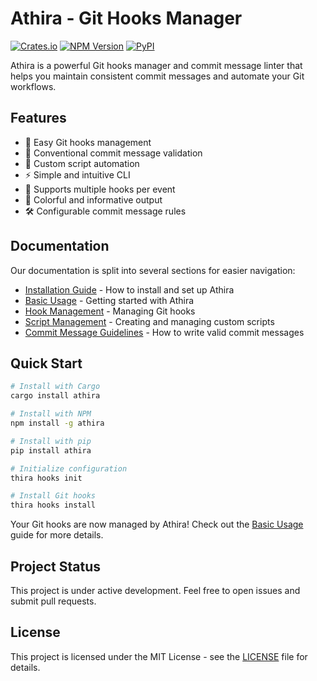 # Athira - Git Hooks Manager

[![Crates.io](https://img.shields.io/crates/v/athira.svg)](https://crates.io/crates/athira)
[![NPM Version](https://img.shields.io/npm/v/athira.svg)](https://www.npmjs.com/package/athira)
[![PyPI](https://img.shields.io/pypi/v/athira.svg)](https://pypi.org/project/athira/)

Athira is a powerful Git hooks manager and commit message linter that helps you maintain consistent commit messages and automate your Git workflows.

## Features

- 🔧 Easy Git hooks management
- 📝 Conventional commit message validation
- 🚀 Custom script automation
- ⚡ Simple and intuitive CLI
- 🔄 Supports multiple hooks per event
- 🎨 Colorful and informative output
- 🛠️ Configurable commit message rules

## Documentation

Our documentation is split into several sections for easier navigation:

- [Installation Guide](docs/installation.md) - How to install and set up Athira
- [Basic Usage](docs/basic-usage.md) - Getting started with Athira
- [Hook Management](docs/hook-management.md) - Managing Git hooks
- [Script Management](docs/script-management.md) - Creating and managing custom scripts
- [Commit Message Guidelines](docs/commit-guidelines.md) - How to write valid commit messages

## Quick Start

```sh
# Install with Cargo
cargo install athira

# Install with NPM
npm install -g athira

# Install with pip
pip install athira

# Initialize configuration
thira hooks init

# Install Git hooks
thira hooks install
```

Your Git hooks are now managed by Athira! Check out the [Basic Usage](docs/basic-usage.md) guide for more details.

## Project Status

This project is under active development. Feel free to open issues and submit pull requests.

## License

This project is licensed under the MIT License - see the [LICENSE](LICENSE) file for details.